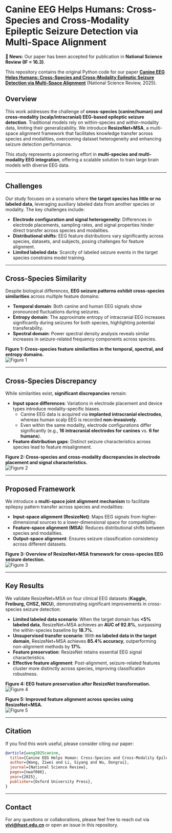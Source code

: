 # Canine EEG Helps Humans: Cross-Species and Cross-Modality Epileptic Seizure Detection via Multi-Space Alignment

**📰 News:** Our paper has been accepted for publication in **National Science Review (IF = 16.3)**.

This repository contains the original Python code for our paper [**Canine EEG Helps Humans: Cross-Species and Cross-Modality Epileptic Seizure Detection via Multi-Space Alignment**](https://academic.oup.com/nsr/advance-article/doi/10.1093/nsr/nwaf086/8052010) (National Science Review, 2025).

## Overview
This work addresses the challenge of **cross-species (canine/human) and cross-modality (scalp/intracranial) EEG-based epileptic seizure detection**. Traditional models rely on within-species and within-modality data, limiting their generalizability. We introduce **ResizeNet+MSA**, a multi-space alignment framework that facilitates knowledge transfer across species and modalities, overcoming dataset heterogeneity and enhancing seizure detection performance.

This study represents a pioneering effort in **multi-species and multi-modality EEG integration**, offering a scalable solution to train large brain models with diverse EEG data.

---

## Challenges
Our study focuses on a scenario where **the target species has little or no labeled data**, leveraging auxiliary labeled data from another species or modality. The key challenges include:

- **Electrode configuration and signal heterogeneity**: Differences in electrode placements, sampling rates, and signal properties hinder direct transfer across species and modalities.
- **Distributional shifts**: EEG feature distributions vary significantly across species, datasets, and subjects, posing challenges for feature alignment.
- **Limited labeled data**: Scarcity of labeled seizure events in the target species constrains model training.

---

## Cross-Species Similarity
Despite biological differences, **EEG seizure patterns exhibit cross-species similarities** across multiple feature domains:

- **Temporal domain**: Both canine and human EEG signals show pronounced fluctuations during seizures.
- **Entropy domain**: The approximate entropy of intracranial EEG increases significantly during seizures for both species, highlighting potential transferability.
- **Spectral domain**: Power spectral density analysis reveals similar increases in seizure-related frequency components across species.

**Figure 1: Cross-species feature similarities in the temporal, spectral, and entropy domains.**  
![Figure 1](<img width="416" alt="image" src="https://github.com/user-attachments/assets/f6fe4efe-9061-48e5-84aa-81ac874831f9" />)

---

## Cross-Species Discrepancy
While similarities exist, **significant discrepancies** remain:

- **Input space differences**: Variations in electrode placement and device types introduce modality-specific biases.
  - Canine EEG data is acquired via **implanted intracranial electrodes**, whereas human scalp EEG is recorded **non-invasively**.
  - Even within the same modality, electrode configurations differ significantly (e.g., **16 intracranial electrodes for canines** vs. **6 for humans**).
- **Feature distribution gaps**: Distinct seizure characteristics across species lead to feature misalignment.

**Figure 2: Cross-species and cross-modality discrepancies in electrode placement and signal characteristics.**  
![Figure 2](<img width="416" alt="image" src="https://github.com/user-attachments/assets/c06261a0-9ebb-426a-9e59-6c6136481002" />)

---

## Proposed Framework
We introduce a **multi-space joint alignment mechanism** to facilitate epilepsy pattern transfer across species and modalities:

- **Input-space alignment (ResizeNet)**: Maps EEG signals from higher-dimensional sources to a lower-dimensional space for compatibility.
- **Feature-space alignment (MSA)**: Reduces distributional shifts between species and modalities.
- **Output-space alignment**: Ensures seizure classification consistency across different datasets.

**Figure 3: Overview of ResizeNet+MSA framework for cross-species EEG seizure detection.**  
![Figure 3](<img width="416" alt="image" src="https://github.com/user-attachments/assets/bce199d7-3354-4a76-95cb-2f7dc171637b" />)

---

## Key Results
We validate ResizeNet+MSA on four clinical EEG datasets (**Kaggle, Freiburg, CHSZ, NICU**), demonstrating significant improvements in cross-species seizure detection:

- **Limited labeled data scenario**: When the target domain has **<5% labeled data**, ResizeNet+MSA achieves an **AUC of 92.8%**, surpassing the within-species baseline by **18.7%**.
- **Unsupervised transfer scenario**: With **no labeled data in the target domain**, ResizeNet+MSA achieves **85.4% accuracy**, outperforming non-alignment methods by **17%**.
- **Feature preservation**: ResizeNet retains essential EEG signal characteristics.
- **Effective feature alignment**: Post-alignment, seizure-related features cluster more distinctly across species, improving classification robustness.

**Figure 4: EEG feature preservation after ResizeNet transformation.**  
![Figure 4](<img width="416" alt="image" src="https://github.com/user-attachments/assets/ea3ad14c-c512-426c-a15b-8799675a93f9" />)

**Figure 5: Improved feature alignment across species using ResizeNet+MSA.**  
![Figure 5](<img width="416" alt="image" src="https://github.com/user-attachments/assets/e007d177-6326-43c0-9348-33c14a976829" />)

---

## Citation
If you find this work useful, please consider citing our paper:

```bibtex
@article{wang2025canine,
  title={Canine EEG Helps Human: Cross-Species and Cross-Modality Epileptic Seizure Detection via Multi-Space Alignment},
  author={Wang, Ziwei and Li, Siyang and Wu, Dongrui},
  journal={National Science Review},
  pages={nwaf086},
  year={2025},
  publisher={Oxford University Press},
}
```
---

## Contact
For any questions or collaborations, please feel free to reach out via **vivi@hust.edu.cn** or open an issue in this repository.
